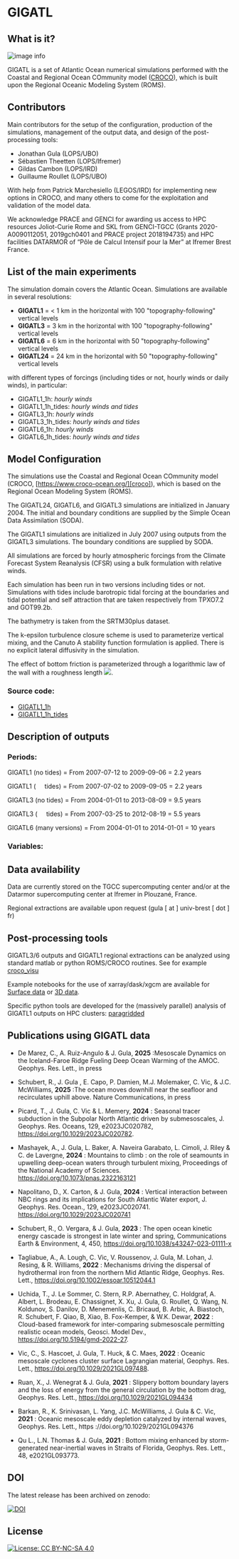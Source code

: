 # GIGATL

## What is it?

![image info](./Figures/gigatl1_1h_tides_surf_uv38160_dpi100.png)

GIGATL is a set of Atlantic Ocean numerical simulations performed with the Coastal and Regional Ocean COmmunity model ([CROCO](https://www.croco-ocean.org/)), which is built upon the Regional Oceanic Modeling System (ROMS).


## Contributors

Main contributors for the setup of the configuration, production of the simulations, management of the output data, and design of the post-processing tools:

 - Jonathan Gula (LOPS/UBO)
 - Sébastien Theetten (LOPS/Ifremer)
 - Gildas Cambon (LOPS/IRD)
 - Guillaume Roullet (LOPS/UBO)

With help from Patrick Marchesiello (LEGOS/IRD) for implementing new options in CROCO, and many others to come for the exploitation and validation of the model data.

We acknowledge PRACE and GENCI for awarding us access to HPC resources Joliot-Curie Rome and SKL from GENCI-TGCC (Grants 2020-A0090112051, 2019gch0401 and PRACE project 2018194735) and HPC facilities DATARMOR of “Pôle de Calcul Intensif pour la Mer” at Ifremer Brest France. 


## List of the main experiments

The simulation domain covers the Atlantic Ocean. Simulations are available in several resolutions:

 - **GIGATL1** =  < 1 km in the horizontal with 100 "topography-following" vertical levels
 - **GIGATL3** = 3 km in the horizontal with 100 "topography-following" vertical levels
 - **GIGATL6** = 6 km in the horizontal with 50 "topography-following" vertical levels
 - **GIGATL24** = 24 km in the horizontal with 50 "topography-following" vertical levels

with different types of forcings (including tides or not, hourly winds or daily winds), in particular:


 - GIGATL1_1h: *hourly winds*
 - GIGATL1_1h\_tides: *hourly winds and tides*
 - GIGATL3_1h: *hourly winds*
 - GIGATL3_1h\_tides: *hourly winds and tides*
 - GIGATL6_1h: *hourly winds*
 - GIGATL6_1h\_tides: *hourly winds and tides*


## Model Configuration

The simulations use the Coastal and Regional Ocean COmmunity model (CROCO, [https://www.croco-ocean.org/][croco]), which is based on the Regional Ocean Modeling System (ROMS).

  [croco]: https://www.croco-ocean.org/
  
The GIGATL24, GIGATL6, and GIGATL3 simulations are initialized in January 2004. The initial and boundary conditions are supplied by the Simple Ocean Data Assimilation (SODA). 

The GIGATL1 simulations are initialized in July 2007 using outputs from the GIGATL3 simulations. The boundary conditions are supplied by SODA. 

All simulations are forced by hourly atmospheric forcings from the Climate Forecast System Reanalysis (CFSR) using a bulk formulation with relative winds.

Each simulation has been run in two versions including tides or not. Simulations with tides include barotropic tidal forcing at the boundaries and tidal potential and self attraction that are taken respectively from TPXO7.2 and GOT99.2b. 

The bathymetry is taken from the SRTM30plus dataset. 

The k-epsilon turbulence closure scheme is used to parameterize vertical mixing, and the Canuto A stability function formulation is applied. There is no explicit lateral diffusivity in the simulation. 

The effect of bottom friction is parameterized through a logarithmic law of the wall with a roughness length <img src="https://latex.codecogs.com/gif.latex?Z_0 = 0.01 \text { m } " />.

### Source code:

 - [GIGATL1_1h][sc00]
 - [GIGATL1_1h\_tides][sc01]
 
  [sc00]: ./Code/GIGATL1_1h
  [sc01]: ./Code/GIGATL1_1h_tides
  

 
## Description of outputs

### Periods:

GIGATL1 (no tides) = From 2007-07-12  to 2009-09-06       = 2.2 years

GIGATL1 ( &nbsp; &nbsp; tides) = From 2007-07-02  to 2009-09-05       = 2.2 years

GIGATL3 (no tides) = From 2004-01-01 to 2013-08-09         = 9.5 years

GIGATL3 ( &nbsp; &nbsp; tides) = From 2007-03-25 to 2012-08-19         = 5.5 years

GIGATL6 (many versions) = From 2004-01-01 to 2014-01-01 = 10 years


### Variables: 



## Data availability

Data are currently stored on the TGCC supercomputing center and/or at the Datarmor supercomputing center at Ifremer in Plouzané, France.

Regional extractions are available upon request (gula [ at ] univ-brest [ dot ] fr)

## Post-processing tools


GIGATL3/6 outputs and GIGATL1 regional extractions can be analyzed using standard matlab or python ROMS/CROCO routines. See for example [croco_visu][tools0]

  [tools0]: https://croco-ocean.gitlabpages.inria.fr/croco_doc/tutos/tutos.14.visu.python.html#
  
Example notebooks for the use of xarray/dask/xgcm are available for [Surface data][notebook_0] or [3D data][notebook_1].


  [notebook_0]: ./notebooks/croco_surf_example_xgcm.ipynb
  [notebook_1]: ./notebooks/croco_3d_example_xgcm.ipynb

Specific python tools are developed for the (massively parallel) analysis of GIGATL1 outputs on HPC clusters: [paragridded][tools1]

  [tools1]: https://github.com/pvthinker/paragridded

[//]: # (Validation and diagnostics)


## Publications using GIGATL data

- De Marez, C., A. Ruiz-Angulo & J. Gula, **2025** :Mesoscale Dynamics on the Iceland-Faroe Ridge Fueling Deep Ocean Warming of the AMOC. Geophys. Res. Lett., in press


- Schubert, R., J. Gula , E. Capo, P. Damien, M.J. Molemaker, C. Vic, & J.C. McWilliams, **2025** :The ocean moves downhill near the seafloor and recirculates uphill above. Nature Communications, in press

- Picard, T., J. Gula, C. Vic & L. Memery, **2024** : Seasonal tracer subduction in the Subpolar North Atlantic driven by submesoscales, J. Geophys. Res. Oceans, 129, e2023JC020782, https://doi.org/10.1029/2023JC020782.

- Mashayek, A., J. Gula, L. Baker, A. Naveira Garabato, L. Cimoli, J. Riley & C. de Lavergne, **2024** : Mountains to climb : on the role of seamounts in upwelling deep-ocean waters through turbulent mixing, Proceedings of the National Academy of Sciences. https://doi.org/10.1073/pnas.2322163121

- Napolitano, D., X. Carton, & J. Gula, **2024** : Vertical interaction between NBC rings and its implications for South Atlantic Water export, J. Geophys. Res. Ocean., 129, e2023JC020741. https://doi.org/10.1029/2023JC020741

- Schubert, R., O. Vergara, & J. Gula, **2023** : The open ocean kinetic energy cascade is strongest in late winter and spring, Communications Earth & Environment, 4, 450, https://doi.org/10.1038/s43247-023-01111-x

- Tagliabue, A., A. Lough, C. Vic, V. Roussenov, J. Gula, M. Lohan, J. Resing, & R. Williams, **2022** : Mechanisms driving the dispersal of hydrothermal iron from the northern Mid Atlantic Ridge, Geophys. Res. Lett., https://doi.org/10.1002/essoar.10512044.1

- Uchida, T., J. Le Sommer, C. Stern, R.P. Abernathey, C. Holdgraf, A. Albert, L. Brodeau, E. Chassignet, X. Xu, J. Gula, G. Roullet, Q. Wang, N. Koldunov, S. Danilov, D. Menemenlis, C. Bricaud, B. Arbic, A. Biastoch, R. Schubert, F. Qiao, B, Xiao, B. Fox-Kemper, & W.K. Dewar, **2022** : Cloud-based framework for inter-comparing submesoscale permitting realistic ocean models, Geosci. Model Dev., https://doi.org/10.5194/gmd-2022-27. 

- Vic, C., S. Hascoet, J. Gula, T. Huck, & C. Maes, **2022** : Oceanic mesoscale cyclones cluster surface Lagrangian material, Geophys. Res. Lett.,  https://doi.org/10.1029/2021GL097488.

- Ruan, X., J. Wenegrat & J. Gula, **2021** : Slippery bottom boundary layers and the loss of energy from the general circulation by the bottom drag, Geophys. Res. Lett., https://doi.org/10.1029/2021GL094434

- Barkan, R., K. Srinivasan, L. Yang, J.C. McWilliams, J. Gula & C. Vic, **2021** : Oceanic mesoscale eddy depletion catalyzed by internal waves, Geophys. Res. Lett., https ://doi.org/10.1029/2021GL094376

- Qu L., L.N. Thomas & J. Gula, **2021** : Bottom mixing enhanced by storm-generated near-inertial waves in Straits of Florida, Geophys. Res. Lett., 48, e2021GL093773.

## DOI

The latest release has been archived on zenodo:

[![DOI](https://zenodo.org/badge/DOI/10.5281/zenodo.4948523.svg)](https://doi.org/10.5281/zenodo.4948523)



## License

[![License: CC BY-NC-SA 4.0](https://img.shields.io/badge/License-CC%20BY--NC--SA%204.0-lightgrey.svg)](http://creativecommons.org/licenses/by-nc-sa/4.0/)

